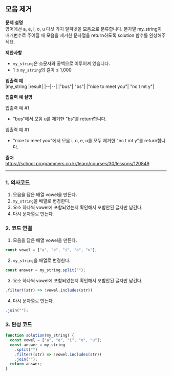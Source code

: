 ## 모음 제거

**문제 설명**  
영어에선 a, e, i, o, u 다섯 가지 알파벳을 모음으로 분류합니다. 문자열 my_string이 매개변수로 주어질 때 모음을 제거한 문자열을 return하도록 solution 함수를 완성해주세요.

**제한사항**

- `my_string`은 소문자와 공백으로 이루어져 있습니다.
- 1 ≤ `my_string`의 길이 ≤ 1,000

**입출력 예**  
|my_string |result|
|--|--|
|"bus"| "bs"|
|"nice to meet you"| "nc t mt y"|

**입출력 예 설명**

입출력 예 #1

- "bus"에서 모음 u를 제거한 "bs"를 return합니다.

입출력 예 #1

- "nice to meet you"에서 모음 i, o, e, u를 모두 제거한 "nc t mt y"를 return합니다.

**출처**  
https://school.programmers.co.kr/learn/courses/30/lessons/120849

---

### 1. 의사코드

1. 모음을 담은 배열 vowel을 만든다.
2. `my_string`을 배열로 변경한다.
3. 요소 하나씩 vowel에 포함되었는지 확인해서 포함안된 글자만 남긴다.
4. 다시 문자열로 만든다.

### 2. 코드 연결

1. 모음을 담은 배열 vowel을 만든다.

```javascript
const vowel = ["a", "e", "i", "o", "u"];
```

2. `my_string`을 배열로 변경한다.

```javascript
const answer = my_string.split("");
```

3. 요소 하나씩 vowel에 포함되었는지 확인해서 포함안된 글자만 남긴다.

```javascript
.filter((str) => !vowel.includes(str))
```

4. 다시 문자열로 만든다.

```javascript
.join("");
```

### 3. 완성 코드

```javascript
function solution(my_string) {
  const vowel = ["a", "e", "i", "o", "u"];
  const answer = my_string
    .split("")
    .filter((str) => !vowel.includes(str))
    .join("");
  return answer;
}
```
